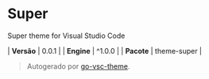 # Super

Super theme for Visual Studio Code

| **Versão** | 0.0.1 |
| **Engine** | ^1.0.0 |
| **Pacote** | theme-super |

> Autogerado por [go-vsc-theme](https://github.com/natalbu/go-vsc-theme).
